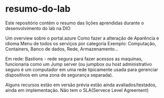 # resumo-do-lab
Este repositório contém o resumo das lições aprendidas durante o desenvolvimento do lab na DIO

Um overview sobre o portal.azure
Como fazer a alteração de Aparência e idioma
Menu de todos os serviços por categoria
Exemplo: Computação, Containers, Banco de dados, Rede, Armazenamento...

Em rede: 
Bastions - rede segura para fazer acessos as maquinas, funcionaria como um Jump server (ou jumpbox ou host administrativo seguro é um computador em uma rede tipicamente usada para gerenciar dispositivos em uma zona de segurança separada). 


Alguns recursos estão em versão prévia estão ainda avaliados/testados, ainda em implementação. Não tem o SLA(Servece Level Agreement)

